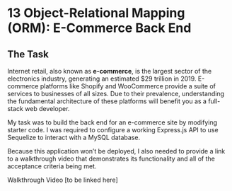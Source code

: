 # 13 Object-Relational Mapping (ORM): E-Commerce Back End

## The Task

Internet retail, also known as **e-commerce**, is the largest sector of the electronics industry, generating an estimated $29 trillion in 2019. E-commerce platforms like Shopify and WooCommerce provide a suite of services to businesses of all sizes. Due to their prevalence, understanding the fundamental architecture of these platforms will benefit you as a full-stack web developer.

My task was to build the back end for an e-commerce site by modifying starter code. I was required to configure a working Express.js API to use Sequelize to interact with a MySQL database.

Because this application won’t be deployed, I also needed to provide a link to a walkthrough video that demonstrates its functionality and all of the acceptance criteria being met. 

Walkthrough Video [to be linked here]


